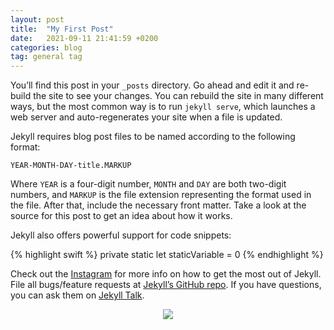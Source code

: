 ```yaml
---
layout: post
title:  "My First Post"
date:   2021-09-11 21:41:59 +0200
categories: blog
tag: general tag
---
```

You’ll find this post in your `_posts` directory. Go ahead and edit it and re-build the site to see your changes. You can rebuild the site in many different ways, but the most common way is to run `jekyll serve`, which launches a web server and auto-regenerates your site when a file is updated.

Jekyll requires blog post files to be named according to the following format:

`YEAR-MONTH-DAY-title.MARKUP`

Where `YEAR` is a four-digit number, `MONTH` and `DAY` are both two-digit numbers, and `MARKUP` is the file extension representing the format used in the file. After that, include the necessary front matter. Take a look at the source for this post to get an idea about how it works.

Jekyll also offers powerful support for code snippets:

{% highlight swift %}
private static let staticVariable = 0
{% endhighlight %}

Check out the [Instagram] for more info on how to get the most out of Jekyll. File all bugs/feature requests at [Jekyll’s GitHub repo][jekyll-gh]. If you have questions, you can ask them on [Jekyll Talk][jekyll-talk].

[Instagram]: https://instagram.com/pchernovolenko
[jekyll-gh]:   https://github.com/jekyll/jekyll
[jekyll-talk]: https://talk.jekyllrb.com/

<div align="center">
  <img src="https://static01.nyt.com/images/2019/10/01/us/2019-09-hk-protest-timeline-promo-1569935056934/2019-09-hk-protest-timeline-promo-1569935056934-threeByTwoSmallAt2X-v2.png"/>
</div>

<script>
  data = [4, 8, 15, 16, 23, 42]
  {
    const div = d3.create("div")
        .style("font", "10px sans-serif")
        .style("text-align", "right")
        .style("color", "white");

    div.selectAll("div")
      .data(data)
      .join("div")
        .style("background", "steelblue")
        .style("padding", "3px")
        .style("margin", "1px")
        .style("width", d => `${d * 10}px`)
        .text(d => d);

    return div.node();
  }
</script>
